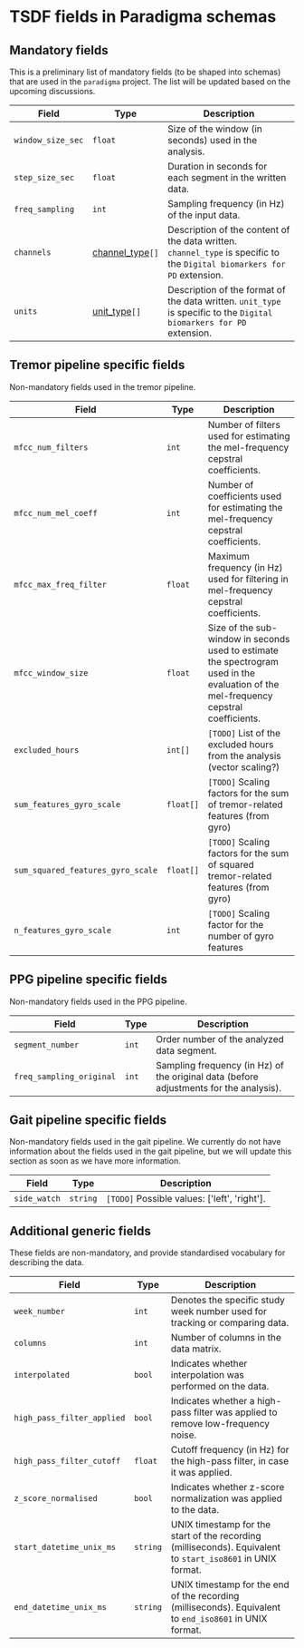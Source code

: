
# TSDF fields in Paradigma schemas

## Mandatory fields

This is a preliminary list of mandatory fields (to be shaped into schemas) that are used in the `paradigma` project. The list will be updated based on the upcoming discussions.

| Field                      | Type         | Description                                                                       |
|----------------------------|--------------|-----------------------------------------------------------------------------------|
| `window_size_sec`          | `float`               | Size of the window (in seconds) used in the analysis.                             |
| `step_size_sec`            | `float`               | Duration in seconds for each segment in the written data.                         |
| `freq_sampling`            | `int`                 | Sampling frequency (in Hz) of the input data.                                                   |
| `channels`         | [channel_type](tsdf_paradigma_channels_and_units.md)`[]`         | Description of the content of the data written. `channel_type` is specific to the `Digital biomarkers for PD` extension. |
| `units`         | [unit_type](tsdf_paradigma_channels_and_units.md)`[]`         | Description of the format of the data written. `unit_type` is specific to the `Digital biomarkers for PD` extension. |



## **Tremor** pipeline specific fields

Non-mandatory fields used in the tremor pipeline.

| Field                      | Type         | Description                                                                  |
|----------------------------|--------------|------------------------------------------------------------------------------|
| `mfcc_num_filters`         | `int`      | Number of filters used for estimating the mel-frequency cepstral coefficients. |
| `mfcc_num_mel_coeff`       | `int`      | Number of coefficients used for estimating the mel-frequency cepstral coefficients. |
| `mfcc_max_freq_filter`     | `float`      | Maximum frequency (in Hz) used for filtering in mel-frequency cepstral coefficients. |
| `mfcc_window_size`         | `float`      | Size of the sub-window in seconds used to estimate the spectrogram used in the evaluation of the mel-frequency cepstral coefficients. |
| `excluded_hours`            | `int[]`                  | `[TODO]` List of the excluded hours from the analysis (vector scaling?)                                                  |
| `sum_features_gyro_scale`   | `float[]`                  | `[TODO]` Scaling factors for the sum of tremor-related features (from gyro)                                          |
| `sum_squared_features_gyro_scale` | `float[]`            | `[TODO]` Scaling factors for the sum of squared tremor-related features (from gyro)                                 |
| `n_features_gyro_scale`     | `int`                    | `[TODO]` Scaling factor for the number of gyro features                                        |

## **PPG** pipeline specific fields

Non-mandatory fields used in the PPG pipeline.

| Field                      | Type                 | Description                                                                  |
|----------------------------|----------------------|------------------------------------------------------------------------------|
| `segment_number`           | `int`                | Order number of the analyzed data segment. |
| `freq_sampling_original`   | `int`                | Sampling frequency (in Hz) of the original data (before adjustments for the analysis).                                              |

## **Gait** pipeline specific fields

Non-mandatory fields used in the gait pipeline. We currently do not have information about the fields used in the gait pipeline, but we will update this section as soon as we have more information.

| Field                      | Type                 | Description                                                                  |
|----------------------------|----------------------|------------------------------------------------------------------------------|
| `side_watch`               | `string`             | `[TODO]` Possible values: ['left', 'right']. |

## Additional generic fields

These fields are non-mandatory, and provide standardised vocabulary for describing the data.


| Field                        | Type         | Description                                          |
|------------------------------|--------------|------------------------------------------------------|
| `week_number`                | `int`        | Denotes the specific study week number used for tracking or comparing data. |
| `columns`        | `int`        | Number of columns in the data matrix.                                        |
| `interpolated`               | `bool`       | Indicates whether interpolation was performed on the data. |
| `high_pass_filter_applied`   | `bool`       | Indicates whether a high-pass filter was applied to remove low-frequency noise. |
| `high_pass_filter_cutoff`    | `float`      | Cutoff frequency (in Hz) for the high-pass filter, in case it was applied. |
| `z_score_normalised`         | `bool`       | Indicates whether z-score normalization was applied to the data. |
| `start_datetime_unix_ms`     | `string`     | UNIX timestamp for the start of the recording (milliseconds). Equivalent to `start_iso8601` in UNIX format.   |
| `end_datetime_unix_ms`       | `string`     | UNIX timestamp for the end of the recording (milliseconds). Equivalent to `end_iso8601` in UNIX format.   |
